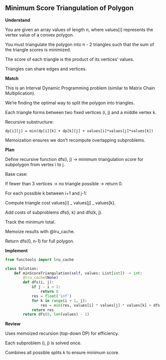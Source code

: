 ## Minimum Score Triangulation of Polygon

**Understand**

You are given an array values of length n, where values[i] represents the vertex value of a convex polygon.

You must triangulate the polygon into n - 2 triangles such that the sum of the triangle scores is minimized.

The score of each triangle is the product of its vertices' values.

Triangles can share edges and vertices.

**Match**

This is an Interval Dynamic Programming problem (similar to Matrix Chain Multiplication).

We’re finding the optimal way to split the polygon into triangles.

Each triangle forms between two fixed vertices (i, j) and a middle vertex k.

Recursive substructure:

```
dp[i][j] = min(dp[i][k] + dp[k][j] + values[i]*values[j]*values[k])
```

Memoization ensures we don’t recompute overlapping subproblems.

**Plan**

Define recursive function dfs(i, j) → minimum triangulation score for subpolygon from vertex i to j.

Base case:

If fewer than 3 vertices → no triangle possible → return 0.

For each possible k between i+1 and j-1:

Compute triangle cost values[i] _ values[j] _ values[k].

Add costs of subproblems dfs(i, k) and dfs(k, j).

Track the minimum total.

Memoize results with @lru_cache.

Return dfs(0, n-1) for full polygon.

**Implement**

```py
from functools import lru_cache

class Solution:
    def minScoreTriangulation(self, values: List[int]) -> int:
        @lru_cache(None)
        def dfs(i, j):
            if j - i < 2:
                return 0
            res = float('inf')
            for k in range(i + 1, j):
                res = min(res, values[i] * values[j] * values[k] + dfs(i, k) + dfs(k, j))
            return res
        return dfs(0, len(values) - 1)
```

**Review**

Uses memoized recursion (top-down DP) for efficiency.

Each subproblem (i, j) is solved once.

Combines all possible splits k to ensure minimum score.
